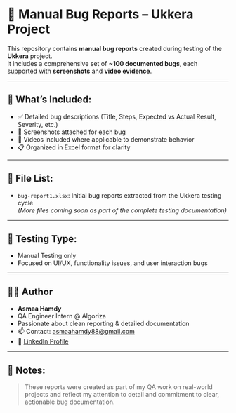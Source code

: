 # 🐞 Manual Bug Reports – Ukkera Project

This repository contains **manual bug reports** created during testing of the **Ukkera** project.  
It includes a comprehensive set of **~100 documented bugs**, each supported with **screenshots** and **video evidence**.

---

## 📂 What’s Included:

- ✅ Detailed bug descriptions (Title, Steps, Expected vs Actual Result, Severity, etc.)
- 📸 Screenshots attached for each bug
- 🎥 Videos included where applicable to demonstrate behavior
- 📋 Organized in Excel format for clarity

---

## 📁 File List:

- `bug-report1.xlsx`: Initial bug reports extracted from the Ukkera testing cycle  
*(More files coming soon as part of the complete testing documentation)*

---

## 🧪 Testing Type:

- Manual Testing only  
- Focused on UI/UX, functionality issues, and user interaction bugs

---

## 🙋‍♀️ Author

- **Asmaa Hamdy**  
- QA Engineer Intern @ Algoriza  
- Passionate about clean reporting & detailed documentation  
- 📫 Contact: asmaahamdy88@gmail.com  
- 🔗 [LinkedIn Profile](https://www.linkedin.com/in/asmaahamdy)

---

## 📌 Notes:

> These reports were created as part of my QA work on real-world projects and reflect my attention to detail and commitment to clear, actionable bug documentation.


